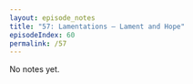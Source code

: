 ```yaml
---
layout: episode_notes
title: "57: Lamentations — Lament and Hope"
episodeIndex: 60
permalink: /57
---
```

No notes yet.
